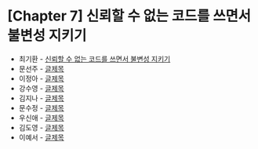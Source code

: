 # [Chapter 7] 신뢰할 수 없는 코드를 쓰면서 불변성 지키기

- 최기환 - [신뢰할 수 없는 코드를 쓰면서 불변성 지키기](https://www.blog.gihwan-dev.com/posts/bookSailor-fp-chapter7/)
- 문선주 - [글제목](링크)
- 이정아 - [글제목](링크)
- 강수영 - [글제목](링크)
- 김지나 - [글제목](링크)
- 문수정 - [글제목](링크)
- 우신애 - [글제목](링크)
- 김도영 - [글제목](링크)
- 이예서 - [글제목](링크)
